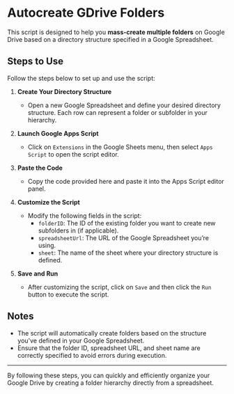 # Autocreate GDrive Folders

This script is designed to help you **mass-create multiple folders** on Google Drive based on a directory structure specified in a Google Spreadsheet.

## Steps to Use

Follow the steps below to set up and use the script:

1. **Create Your Directory Structure**  
   - Open a new Google Spreadsheet and define your desired directory structure. Each row can represent a folder or subfolder in your hierarchy.

2. **Launch Google Apps Script**  
   - Click on `Extensions` in the Google Sheets menu, then select `Apps Script` to open the script editor.

3. **Paste the Code**  
   - Copy the code provided here and paste it into the Apps Script editor panel.

4. **Customize the Script**  
   - Modify the following fields in the script:
     - `folderID`: The ID of the existing folder you want to create new subfolders in (if applicable).
     - `spreadsheetUrl`: The URL of the Google Spreadsheet you’re using.
     - `sheet`: The name of the sheet where your directory structure is defined.

5. **Save and Run**  
   - After customizing the script, click on `Save` and then click the `Run` button to execute the script.

## Notes
- The script will automatically create folders based on the structure you've defined in your Google Spreadsheet.
- Ensure that the folder ID, spreadsheet URL, and sheet name are correctly specified to avoid errors during execution.

---

By following these steps, you can quickly and efficiently organize your Google Drive by creating a folder hierarchy directly from a spreadsheet.
